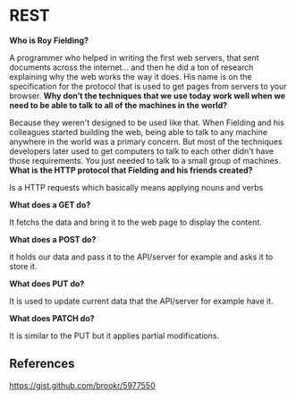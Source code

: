 # REST
**Who is Roy Fielding?**

A programmer who helped in writing the first web servers, that sent documents across the internet… and then he did a ton of research explaining why the web works the way it does. His name is on the specification for the protocol that is used to get pages from servers to your browser.
**Why don’t the techniques that we use today work well when we need to be able to talk to all of the machines in the world?**

Because they weren't designed to be used like that. When Fielding and his colleagues started building the web, being able to talk to any machine anywhere in the world was a primary concern. But most of the techniques developers later used to get computers to talk to each other didn't have those requirements. You just needed to talk to a small group of machines.
**What is the HTTP protocol that Fielding and his friends created?**

Is a HTTP requests which basically means applying nouns and verbs

**What does a GET do?**

It fetchs the data and bring it to the web page to display the content.

**What does a POST do?**

it holds our data and pass it to the API/server for example and asks it to store it.

**What does PUT do?**

It is used to update current data that the API/server for example have it.

**What does PATCH do?**

It is similar to the PUT but it applies partial modifications.

## References
 <https://gist.github.com/brookr/5977550>
